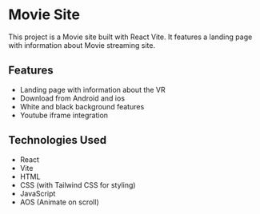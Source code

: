 # Movie Site

This project is a Movie site built with React Vite. It features a landing page with information about Movie streaming site.

## Features

- Landing page with information about the VR
- Download from Android and ios
- White and black background features
- Youtube iframe integration 


## Technologies Used

- React
- Vite
- HTML
- CSS (with Tailwind CSS for styling)
- JavaScript
- AOS (Animate on scroll)